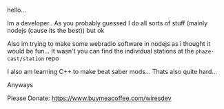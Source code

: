 hello...

Im a developer.. As you probably guessed I do all sorts of stuff (mainly nodejs (cause its the best)) but ok

Also im trying to make some webradio software in nodejs as i thought it would be fun... It wasn't you can find the individual stations at the `phaze-cast/station` repo

I also am learning C++ to make beat saber mods... Thats also quite hard...

Anyways

Please Donate: https://www.buymeacoffee.com/wiresdev
